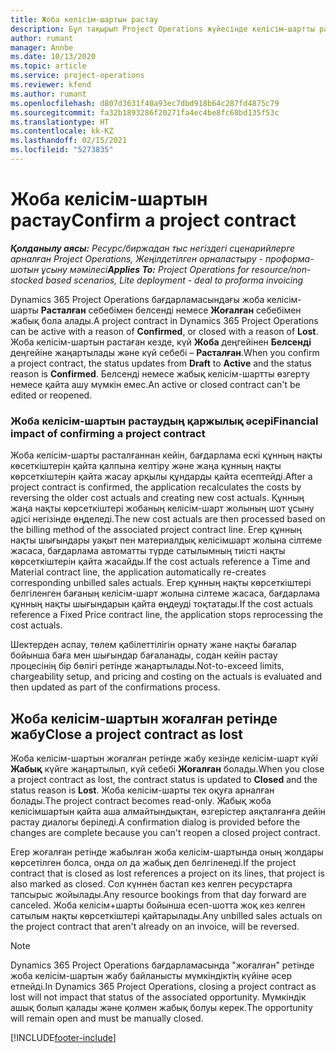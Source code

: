 ```yaml
---
title: Жоба келісім-шартын растау
description: Бұл тақырып Project Operations жүйесінде келісім-шартты растау жолы туралы ақпарат береді.
author: rumant
manager: Annbe
ms.date: 10/13/2020
ms.topic: article
ms.service: project-operations
ms.reviewer: kfend
ms.author: rumant
ms.openlocfilehash: d807d3631f40a93ec7dbd918b64c287fd4875c79
ms.sourcegitcommit: fa32b1893286f20271fa4ec4be8fc68bd135f53c
ms.translationtype: HT
ms.contentlocale: kk-KZ
ms.lasthandoff: 02/15/2021
ms.locfileid: "5273835"
---
```

# <a name="confirm-a-project-contract"></a><span data-ttu-id="5b9be-103">Жоба келісім-шартын растау</span><span class="sxs-lookup"><span data-stu-id="5b9be-103">Confirm a project contract</span></span>

<span data-ttu-id="5b9be-104">_**Қолданылу аясы:** Ресурс/биржадан тыс негіздегі сценарийлерге арналған Project Operations, Жеңілдетілген орналастыру - проформа-шотын ұсыну мәмілесі_</span><span class="sxs-lookup"><span data-stu-id="5b9be-104">_**Applies To:** Project Operations for resource/non-stocked based scenarios, Lite deployment - deal to proforma invoicing_</span></span>

<span data-ttu-id="5b9be-105">Dynamics 365 Project Operations бағдарламасындағы жоба келісім-шарты **Расталған** себебімен белсенді немесе **Жоғалған** себебімен жабық бола алады.</span><span class="sxs-lookup"><span data-stu-id="5b9be-105">A project contract in Dynamics 365 Project Operations can be active with a reason of **Confirmed**, or closed with a reason of **Lost**.</span></span> <span data-ttu-id="5b9be-106">Жоба келісім-шартын растаған кезде, күй **Жоба** деңгейінен **Белсенді** деңгейіне жаңартылады және күй себебі – **Расталған**.</span><span class="sxs-lookup"><span data-stu-id="5b9be-106">When you confirm a project contract, the status updates from **Draft** to **Active** and the status reason is **Confirmed**.</span></span> <span data-ttu-id="5b9be-107">Белсенді немесе жабық келісім-шартты өзгерту немесе қайта ашу мүмкін емес.</span><span class="sxs-lookup"><span data-stu-id="5b9be-107">An active or closed contract can't be edited or reopened.</span></span> 

### <a name="financial-impact-of-confirming-a-project-contract"></a><span data-ttu-id="5b9be-108">Жоба келісім-шартын растаудың қаржылық әсері</span><span class="sxs-lookup"><span data-stu-id="5b9be-108">Financial impact of confirming a project contract</span></span>

<span data-ttu-id="5b9be-109">Жоба келісім-шарты расталғаннан кейін, бағдарлама ескі құнның нақты көсеткіштерін қайта қалпына келтіру және жаңа құнның нақты көрсеткіштерін қайта жасау арқылы құндарды қайта есептейді.</span><span class="sxs-lookup"><span data-stu-id="5b9be-109">After a project contract is confirmed, the application recalculates the costs by reversing the older cost actuals and creating new cost actuals.</span></span> <span data-ttu-id="5b9be-110">Құнның жаңа нақты көрсеткіштері жобаның келісім-шарт жолының шот ұсыну әдісі негізінде өңделеді.</span><span class="sxs-lookup"><span data-stu-id="5b9be-110">The new cost actuals are then processed based on the billing method of the associated project contract line.</span></span> <span data-ttu-id="5b9be-111">Егер құнның нақты шығындары уақыт пен материалдық келісімшарт жолына сілтеме жасаса, бағдарлама автоматты түрде сатылымның тиісті нақты көрсеткіштерін қайта жасайды.</span><span class="sxs-lookup"><span data-stu-id="5b9be-111">If the cost actuals reference a Time and Material contract line, the application automatically re-creates corresponding unbilled sales actuals.</span></span> <span data-ttu-id="5b9be-112">Егер құнның нақты көрсеткіштері белгіленген бағаның келісім-шарт жолына сілтеме жасаса, бағдарлама құнның нақты шығындарын қайта өңдеуді тоқтатады.</span><span class="sxs-lookup"><span data-stu-id="5b9be-112">If the cost actuals reference a Fixed Price contract line, the application stops reprocessing the cost actuals.</span></span>

<span data-ttu-id="5b9be-113">Шектерден аспау, төлем қабілеттілігін орнату және нақты бағалар бойынша баға мен шығындар бағаланады, содан кейін растау процесінің бір бөлігі ретінде жаңартылады.</span><span class="sxs-lookup"><span data-stu-id="5b9be-113">Not-to-exceed limits, chargeability setup, and pricing and costing on the actuals is evaluated and then updated as part of the confirmations process.</span></span>

## <a name="close-a-project-contract-as-lost"></a><span data-ttu-id="5b9be-114">Жоба келісім-шартын жоғалған ретінде жабу</span><span class="sxs-lookup"><span data-stu-id="5b9be-114">Close a project contract as lost</span></span>

<span data-ttu-id="5b9be-115">Жоба келісім-шартын жоғалған ретінде жабу кезінде келісім-шарт күйі **Жабық** күйге жаңартылып, күй себебі **Жоғалған** болады.</span><span class="sxs-lookup"><span data-stu-id="5b9be-115">When you close a project contract as lost, the contract status is updated to **Closed** and the status reason is **Lost**.</span></span> <span data-ttu-id="5b9be-116">Жоба келісім-шарты тек оқуға арналған болады.</span><span class="sxs-lookup"><span data-stu-id="5b9be-116">The project contract becomes read-only.</span></span> <span data-ttu-id="5b9be-117">Жабық жоба келісімшартын қайта аша алмайтындықтан, өзгерістер аяқталғанға дейін растау диалогы беріледі.</span><span class="sxs-lookup"><span data-stu-id="5b9be-117">A confirmation dialog is provided before the changes are complete because you can't reopen a closed project contract.</span></span>

<span data-ttu-id="5b9be-118">Егер жоғалған ретінде жабылған жоба келісім-шартында оның жолдары көрсетілген болса, онда ол да жабық деп белгіленеді.</span><span class="sxs-lookup"><span data-stu-id="5b9be-118">If the project contract that is closed as lost references a project on its lines, that project is also marked as closed.</span></span> <span data-ttu-id="5b9be-119">Сол күннен бастап кез келген ресурстарға тапсырыс жойылады.</span><span class="sxs-lookup"><span data-stu-id="5b9be-119">Any resource bookings from that day forward are canceled.</span></span> <span data-ttu-id="5b9be-120">Жоба келісім+шарты бойынша есеп-шотта жоқ кез келген сатылым нақты көрсеткіштері қайтарылады.</span><span class="sxs-lookup"><span data-stu-id="5b9be-120">Any unbilled sales actuals on the project contract that aren't already on an invoice, will be reversed.</span></span>

> [!NOTE]
> <span data-ttu-id="5b9be-121">Dynamics 365 Project Operations бағдарламасында "жоғалған" ретінде жоба келісім-шартын жабу байланысты мүмкіндіктің күйіне әсер етпейді.</span><span class="sxs-lookup"><span data-stu-id="5b9be-121">In Dynamics 365 Project Operations, closing a project contract as lost will not impact that status of the associated opportunity.</span></span> <span data-ttu-id="5b9be-122">Мүмкіндік ашық болып қалады және қолмен жабық болуы керек.</span><span class="sxs-lookup"><span data-stu-id="5b9be-122">The opportunity will remain open and must be manually closed.</span></span>


[!INCLUDE[footer-include](../../includes/footer-banner.md)]